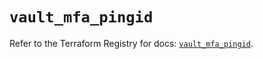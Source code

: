 # `vault_mfa_pingid`

Refer to the Terraform Registry for docs: [`vault_mfa_pingid`](https://registry.terraform.io/providers/hashicorp/vault/3.25.0/docs/resources/mfa_pingid).
